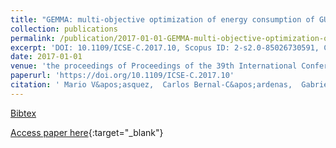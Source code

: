 ```yaml
---
title: "GEMMA: multi-objective optimization of energy consumption of GUIs in Android apps"
collection: publications
permalink: /publication/2017-01-01-GEMMA-multi-objective-optimization-of-energy-consumption-of-GUIs-in-Android-apps
excerpt: 'DOI: 10.1109/ICSE-C.2017.10, Scopus ID: 2-s2.0-85026730591, Cited by: 5'
date: 2017-01-01
venue: 'the proceedings of Proceedings of the 39th International Conference on Software Engineering, ICSE 2017, Buenos Aires, Argentina, May 20-28, 2017 - Companion Volume'
paperurl: 'https://doi.org/10.1109/ICSE-C.2017.10'
citation: ' Mario V&apos;asquez,  Carlos Bernal-C&apos;ardenas,  Gabriele Bavota,  Rocco Oliveto,  Massimiliano Di Penta,  Denys Poshyvanyk, &quot;GEMMA: multi-objective optimization of energy consumption of GUIs in Android apps.&quot; the proceedings of Proceedings of the 39th International Conference on Software Engineering, ICSE 2017, Buenos Aires, Argentina, May 20-28, 2017 - Companion Volume, 2017.'
---
```

[Bibtex](https://dblp.org/rec/bib/conf/icse/VasquezBBOPP17)

[Access paper here](https://doi.org/10.1109/ICSE-C.2017.10){:target="_blank"}
